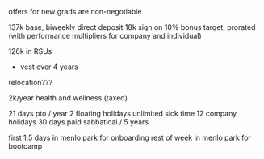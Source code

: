 
offers for new grads are non-negotiable

137k base, biweekly direct deposit
18k sign on
10% bonus target, prorated (with performance multipliers for company and individual)

126k in RSUs
- vest over 4 years

relocation???

2k/year health and wellness (taxed)

21 days pto / year
2 floating holidays
unlimited sick time
12 company holidays
30 days paid sabbatical / 5 years

first 1.5 days in menlo park for onboarding
rest of week in menlo park for bootcamp




